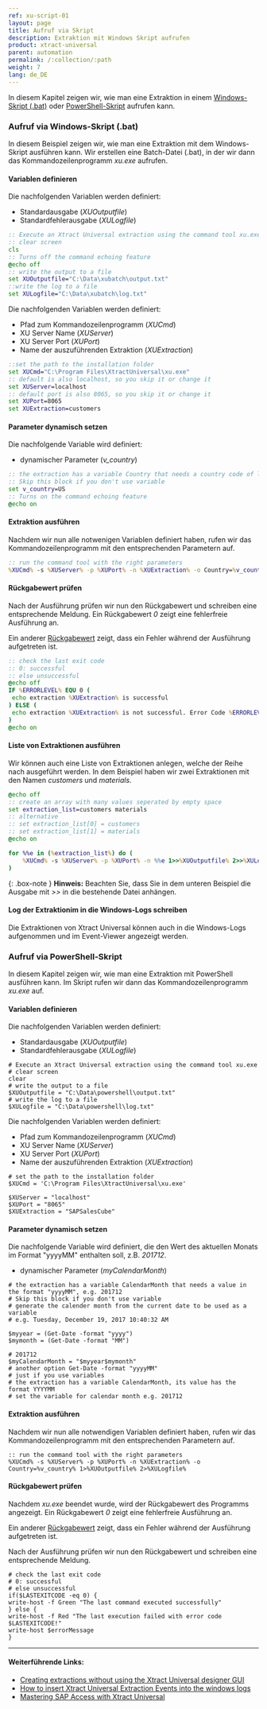 ```yaml
---
ref: xu-script-01
layout: page
title: Aufruf via Skript
description: Extraktion mit Windows Skript aufrufen
product: xtract-universal
parent: automation
permalink: /:collection/:path
weight: 7
lang: de_DE
---
```

In diesem Kapitel zeigen wir, wie man eine Extraktion in einem [Windows-Skript (.bat)](../automation/call-via-script#aufruf-via-windows-skript-bat) oder [PowerShell-Skript](../automation/call-via-script#aufruf-via-powershell-skript) aufrufen kann.

### Aufruf via Windows-Skript (.bat)

In diesem Beispiel zeigen wir, wie man eine Extraktion mit dem Windows-Skript ausführen kann. Wir erstellen eine Batch-Datei (.bat), in der wir dann das Kommandozeilenprogramm *xu.exe* aufrufen.

#### Variablen definieren

Die nachfolgenden Variablen werden definiert:
- Standardausgabe (*XUOutputfile*)
- Standardfehlerausgabe (*XULogfile*)

```bat
:: Execute an Xtract Universal extraction using the command tool xu.exe
:: clear screen  
cls
:: Turns off the command echoing feature
@echo off
:: write the output to a file
set XUOutputfile="C:\Data\xubatch\output.txt"
::write the log to a file
set XULogfile="C:\Data\xubatch\log.txt"
```

Die nachfolgenden Variablen werden definiert:
- Pfad zum Kommandozeilenprogramm (*XUCmd*)
- XU Server Name (*XUServer*)
- XU Server Port (*XUPort*) 
- Name der auszuführenden Extraktion (*XUExtraction*)

```bat
::set the path to the installation folder
set XUCmd="C:\Program Files\XtractUniversal\xu.exe"
:: default is also localhost, so you skip it or change it  
set XUServer=localhost
:: default port is also 8065, so you skip it or change it  
set XUPort=8065
set XUExtraction=customers 
```

#### Parameter dynamisch setzen
Die nachfolgende Variable wird definiert:
- dynamischer Parameter (*v_country*)

```bat
:: the extraction has a variable Country that needs a country code of lenght 2, e.g. US
:: Skip this block if you don't use variable  
set v_country=US
:: Turns on the command echoing feature
@echo on
```

#### Extraktion ausführen 
Nachdem wir nun alle notwenigen Variablen definiert haben, rufen wir das Kommandozeilenprogramm mit den entsprechenden Parametern auf. 

```bat
:: run the command tool with the right parameters
%XUCmd% -s %XUServer% -p %XUPort% -n %XUExtraction% -o Country=%v_country% 1>%XUOutputfile% 2>%XULogfile%
```

#### Rückgabewert prüfen 
Nach der Ausführung prüfen wir nun den Rückgabewert und schreiben eine entsprechende Meldung. Ein Rückgabewert *0* zeigt eine fehlerfreie Ausführung an. 

Ein anderer [Rückgabewert](./call-via-commandline#rückgabewert) zeigt, dass ein Fehler während der Ausführung aufgetreten ist. 

```bat
:: check the last exit code
:: 0: successful
:: else unsuccessful
@echo off 
IF %ERRORLEVEL% EQU 0 ( 
 echo extraction %XUExtraction% is successful 
) ELSE (
 echo extraction %XUExtraction% is not successful. Error Code %ERRORLEVEL%. See log for details.
)
@echo on
```

#### Liste von Extraktionen ausführen
Wir können auch eine Liste von Extraktionen anlegen, welche der Reihe nach ausgeführt werden. In dem Beispiel haben wir zwei Extraktionen mit den Namen *customers* und *materials*.

```bat
@echo off 
:: create an array with many values seperated by empty space 
set extraction_list=customers materials 
:: alternative 
:: set extraction_list[0] = customers 
:: set extraction_list[1] = materials 
@echo on

for %%e in (%extraction_list%) do ( 
	%XUCmd% -s %XUServer% -p %XUPort% -n %%e 1>>%XUOutputfile% 2>>%XULogfile%
)
```

{: .box-note }
**Hinweis:** Beachten Sie, dass Sie in dem unteren Beispiel die Ausgabe mit *>>* in die bestehende Datei anhängen.

#### Log der Extraktionim in die Windows-Logs schreiben
Die Extraktionen von Xtract Universal können auch in die Windows-Logs aufgenommen und im Event-Viewer angezeigt werden.

### Aufruf via PowerShell-Skript
In diesem Kapitel zeigen wir, wie man eine Extraktion mit PowerShell ausführen kann. Im Skript rufen wir dann das Kommandozeilenprogramm *xu.exe* auf.

#### Variablen definieren
Die nachfolgenden Variablen werden definiert:
- Standardausgabe (*XUOutputfile*)
- Standardfehlerausgabe (*XULogfile*)

```shell
# Execute an Xtract Universal extraction using the command tool xu.exe 
# clear screen  
clear
# write the output to a file
$XUOutputfile = "C:\Data\powershell\output.txt"
# write the log to a file
$XULogfile = "C:\Data\powershell\log.txt"
```

Die nachfolgenden Variablen werden definiert:
- Pfad zum Kommandozeilenprogramm (*XUCmd*)
- XU Server Name (*XUServer*)
- XU Server Port (*XUPort*) 
- Name der auszuführenden Extraktion (*XUExtraction*)

```shell
# set the path to the installation folder
$XUCmd = 'C:\Program Files\XtractUniversal\xu.exe'
  
$XUServer = "localhost"
$XUPort = "8065"
$XUExtraction = "SAPSalesCube" 
```
#### Parameter dynamisch setzen
Die nachfolgende Variable wird definiert, die den Wert des aktuellen Monats im Format "yyyyMM" enthalten soll, z.B. *201712*.
- dynamischer Parameter (*myCalendarMonth*) 

```shell
# the extraction has a variable CalendarMonth that needs a value in the format "yyyyMM", e.g. 201712
# Skip this block if you don't use variable
# generate the calender month from the current date to be used as a variable
# e.g. Tuesday, December 19, 2017 10:40:32 AM

$myyear = (Get-Date -format "yyyy")
$mymonth = (Get-Date -format "MM")

# 201712
$myCalendarMonth = "$myyear$mymonth"
# another option Get-Date -format "yyyyMM"
# just if you use variables
# the extraction has a variable CalendarMonth, its value has the format YYYYMM
# set the variable for calendar month e.g. 201712
```

#### Extraktion ausführen 
Nachdem wir nun alle notwendigen Variablen definiert haben, rufen wir das Kommandozeilenprogramm mit den entsprechenden Parametern auf. 

```shell
:: run the command tool with the right parameters
%XUCmd% -s %XUServer% -p %XUPort% -n %XUExtraction% -o Country=%v_country% 1>%XUOutputfile% 2>%XULogfile%
```

#### Rückgabewert prüfen 
Nachdem *xu.exe* beendet wurde, wird der Rückgabewert des Programms angezeigt. Ein Rückgabewert *0* zeigt eine fehlerfreie Ausführung an. 

Ein anderer [Rückgabewert](/automation/call-via-commandline#rückgabewert) zeigt, dass ein Fehler während der Ausführung aufgetreten ist. 

Nach der Ausführung prüfen wir nun den Rückgabewert und schreiben eine entsprechende Meldung. 

```shell
# check the last exit code
# 0: successful
# else unsuccessful
if($LASTEXITCODE -eq 0) {           
write-host -f Green "The last command executed successfully"          
} else {           
write-host -f Red "The last execution failed with error code $LASTEXITCODE!"
write-host $errorMessage
}
```

****
#### Weiterführende Links:
- [Creating extractions without using the Xtract Universal designer GUI](https://kb.theobald-software.com/xtract-universal/explanation-of-using-config-command-line-tool)
- [How to insert Xtract Universal Extraction Events into the windows logs](https://kb.theobald-software.com/xtract-universal/how-to-insert-xtract-universal-extraction-events-into-the-windows-logs-and-show-them-in-the-event-viewer)
- [Mastering SAP Access with Xtract Universal](https://blog.theobald-software.com/2018/04/26/mastering-sap-access-with-xtract-universal-and-powershell/)
